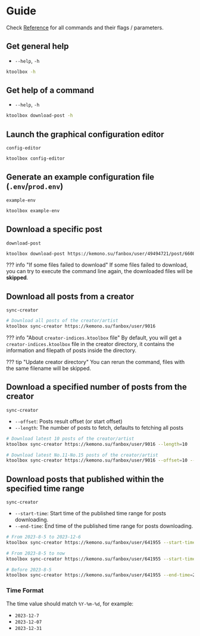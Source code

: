 # Guide

Check [Reference](reference.md) for all commands and their flags / parameters.

## Get general help

- `--help`, `-h`

```bash
ktoolbox -h
```
  
## Get help of a command

- `--help`, `-h`

```bash
ktoolbox download-post -h
```

## Launch the graphical configuration editor

`config-editor`

```bash
ktoolbox config-editor
```

## Generate an example configuration file (`.env`/`prod.env`)

`example-env`

```bash
ktoolbox example-env
```

## Download a specific post

`download-post`

```bash
ktoolbox download-post https://kemono.su/fanbox/user/49494721/post/6608808
```
??? info "If some files failed to download"
    If some files failed to download, you can try to execute the command line again, 
    the downloaded files will be **skipped**.
  
## Download all posts from a creator

`sync-creator`

```bash
# Download all posts of the creator/artist
ktoolbox sync-creator https://kemono.su/fanbox/user/9016
```
??? info "About `creator-indices.ktoolbox` file"
    By default, you will get a `creator-indices.ktoolbox` file in the creator directory, 
    it contains the information and filepath of posts inside the directory.

??? tip "Update creator directory"
    You can rerun the command, files with the same filename will be skipped.

## Download a specified number of posts from the creator

`sync-creator`

- `--offset`: Posts result offset (or start offset)
- `--length`: The number of posts to fetch, defaults to fetching all posts

```bash
# Download latest 10 posts of the creator/artist
ktoolbox sync-creator https://kemono.su/fanbox/user/9016 --length=10

# Download latest No.11-No.15 posts of the creator/artist
ktoolbox sync-creator https://kemono.su/fanbox/user/9016 --offset=10 --length=5
```

## Download posts that published within the specified time range

`sync-creator`

- `--start-time`: Start time of the published time range for posts downloading.
- `--end-time`: End time of the published time range for posts downloading.

```bash
# From 2023-8-5 to 2023-12-6
ktoolbox sync-creator https://kemono.su/fanbox/user/641955 --start-time=2023-8-5 --end-time=2023-12-6

# From 2023-8-5 to now
ktoolbox sync-creator https://kemono.su/fanbox/user/641955 --start-time=2023-8-5

# Before 2023-8-5
ktoolbox sync-creator https://kemono.su/fanbox/user/641955 --end-time=2023-8-5
```

### Time Format

The time value should match `%Y-%m-%d`, for example:

- `2023-12-7`
- `2023-12-07`
- `2023-12-31`
